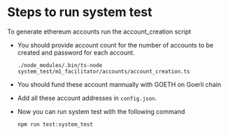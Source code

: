 # Steps to run system test

To generate ethereum accounts run the account_creation script

- You should provide account count for the number of accounts to be created and password for each account.
  ```
  ./node_modules/.bin/ts-node system_test/m1_facilitator/accounts/account_creation.ts
  ```

- You should fund these account mannually with GOETH on Goerli chain

- Add all these account addresses in `config.json`.

- Now you can run system test with the following command
  ```
  npm run test:system_test
  ```
